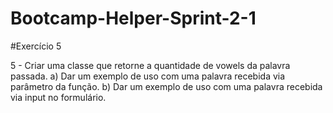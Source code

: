 # Bootcamp-Helper-Sprint-2-1

#Exercício 5

5 - Criar uma classe que retorne a quantidade de vowels da palavra passada.
  a) Dar um exemplo de uso com uma palavra recebida via parâmetro da função.
  b) Dar um exemplo de uso com uma palavra recebida via input no formulário.
